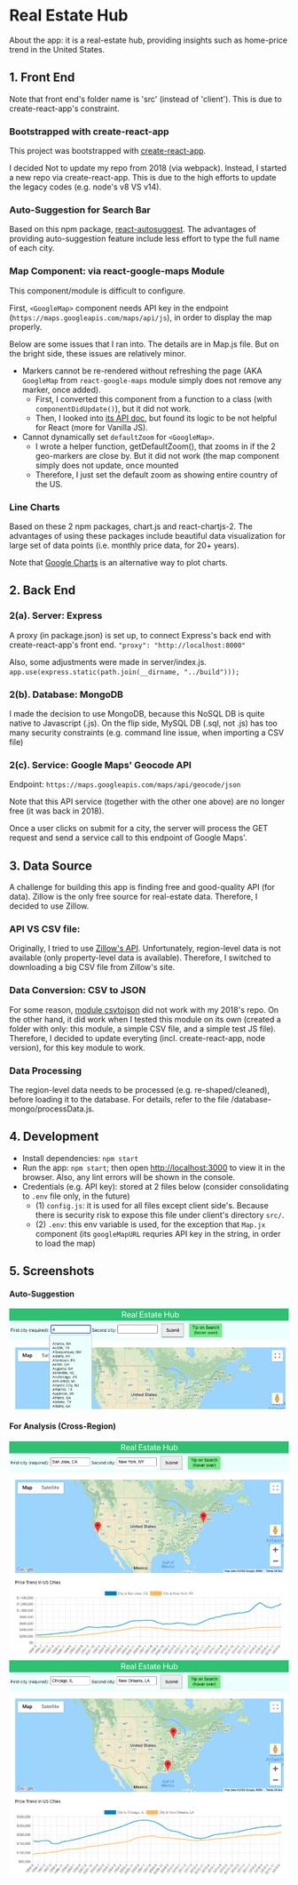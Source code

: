 # Real Estate Hub

About the app: it is a real-estate hub, providing insights such as home-price trend in the United States.

## 1. Front End

Note that front end's folder name is 'src' (instead of 'client'). This is due to create-react-app's constraint.

### Bootstrapped with create-react-app

This project was bootstrapped with [create-react-app](https://github.com/facebook/create-react-app).

I decided Not to update my repo from 2018 (via webpack). Instead, I started a new repo via create-react-app. This is due to the high efforts to update the legacy codes (e.g. node's v8 VS v14).

### Auto-Suggestion for Search Bar

Based on this npm package, [react-autosuggest](https://www.npmjs.com/package/react-autosuggest). The advantages of providing auto-suggestion feature include less effort to type the full name of each city.

### Map Component: via react-google-maps Module

This component/module is difficult to configure.

First, `<GoogleMap>` component needs API key in the endpoint (`https://maps.googleapis.com/maps/api/js`), in order to display the map properly.

Below are some issues that I ran into. The details are in Map.js file. But on the bright side, these issues are relatively minor.

- Markers cannot be re-rendered without refreshing the page (AKA `GoogleMap` from `react-google-maps` module simply does not remove any marker, once added).
  - First, I converted this component from a function to a class (with `componentDidUpdate()`), but it did not work.
  - Then, I looked into [its API doc](https://developers.google.com/maps/documentation/javascript/examples/marker-remove), but found its logic to be not helpful for React (more for Vanilla JS).
- Cannot dynamically set `defaultZoom` for `<GoogleMap>`.
  - I wrote a helper function, getDefaultZoom(), that zooms in if the 2 geo-markers are close by. But it did not work (the map component simply does not update, once mounted
  - Therefore, I just set the default zoom as showing entire country of the US.

### Line Charts

Based on these 2 npm packages, chart.js and react-chartjs-2. The advantages of using these packages include beautiful data visualization for large set of data points (i.e. monthly price data, for 20+ years).

Note that [Google Charts](https://www.w3schools.com/howto/howto_google_charts.asp) is an alternative way to plot charts.

## 2. Back End

### 2(a). Server: Express

A proxy (in package.json) is set up, to connect Express's back end with create-react-app's front end. `"proxy": "http://localhost:8000"`

Also, some adjustments were made in server/index.js. `app.use(express.static(path.join(__dirname, "../build"))); `

### 2(b). Database: MongoDB

I made the decision to use MongoDB, because this NoSQL DB is quite native to Javascript (.js). On the flip side, MySQL DB (.sql, not .js) has too many security constraints (e.g. command line issue, when importing a CSV file)

### 2(c). Service: Google Maps' Geocode API

Endpoint: `https://maps.googleapis.com/maps/api/geocode/json`

Note that this API service (together with the other one above) are no longer free (it was back in 2018).

Once a user clicks on submit for a city, the server will process the GET request and send a service call to this endpoint of Google Maps'.

## 3. Data Source

A challenge for building this app is finding free and good-quality API (for data). Zillow is the only free source for real-estate data. Therefore, I decided to use Zillow.

### API VS CSV file:

Originally, I tried to use [Zillow's API](https://www.zillow.com/howto/api/APIOverview.htm). Unfortunately, region-level data is not available (only property-level data is available). Therefore, I switched to downloading a big CSV file from Zillow's site.

### Data Conversion: CSV to JSON

For some reason, [module csvtojson](https://www.npmjs.com/package/csvtojson) did not work with my 2018's repo. On the other hand, it did work when I tested this module on its own (created a folder with only: this module, a simple CSV file, and a simple test JS file). Therefore, I decided to update everyting (incl. create-react-app, node version), for this key module to work.

### Data Processing

The region-level data needs to be processed (e.g. re-shaped/cleaned), before loading it to the database. For details, refer to the file /database-mongo/processData.js.

## 4. Development

- Install dependencies: `npm start`
- Run the app: `npm start`; then open [http://localhost:3000](http://localhost:3000) to view it in the browser. Also, any lint errors will be shown in the console.
- Credentials (e.g. API key): stored at 2 files below (consider consolidating to `.env` file only, in the future)
  - (1) `config.js`: it is used for all files except client side's. Because there is security risk to expose this file under client's directory `src/`.
  - (2) `.env`: this env variable is used, for the exception that `Map.jx` component (its `googleMapURL` requries API key in the string, in order to load the map)

## 5. Screenshots

#### Auto-Suggestion

![](./screenshot1.png)

#### For Analysis (Cross-Region)

![](./screenshot2.png)
![](./screenshot3.png)
